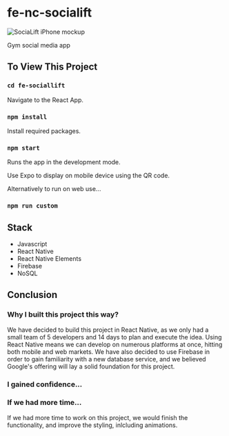 # fe-nc-socialift

<img src="https://ibb.co/yQjtWFJ" alt="SociaLift iPhone mockup">

Gym social media app

## To View This Project

### `cd fe-sociallift`

Navigate to the React App.

### `npm install`

Install required packages.

### `npm start`

Runs the app in the development mode.

Use Expo to display on mobile device using the QR code.

Alternatively to run on web use...

### `npm run custom`

## Stack

- Javascript
- React Native
- React Native Elements
- Firebase
- NoSQL

## Conclusion

### Why I built this project this way?

We have decided to build this project in React Native, as we only had a small team of 5 developers and 14 days to plan and execute the idea. Using React Native means we can develop on numerous platforms at once, hitting both mobile and web markets. We have also decided to use Firebase in order to gain familiarity with a new database service, and we believed Google's offering will lay a solid foundation for this project.

### I gained confidence...

### If we had more time...

If we had more time to work on this project, we would finish the functionality, and improve the styling, inlcluding animations.
